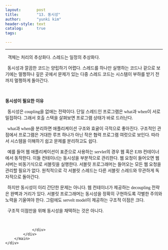 ```yaml
---
layout:       post
title:        "13. 동시성"
author:       "yunki kim"
header-style: text
catalog:      true
tags: 

---
```


<head></head>
<body id="tt-body-page" class="">
<div id="wrap" class="wrap-right">
    <div id="container">
        <main class="main ">
            <div class="area-main">
                <div class="area-view">
                    <div class="article-header"></div>
                    <hr>
                    <div class="article-view">
                        <div class="contents_style">
                            <p data-ke-size="size16">&nbsp;&nbsp;<span style="font-family: 'Noto Serif KR';">객체는 처리의 추상화다. 스레드는 일정의 추상화다.</span></p>
<p data-ke-size="size16"><span style="font-family: 'Noto Serif KR';">&nbsp; 동시성과 깔끔한 코드는 양립하기 어렵다. 스레드를 하나만 실행하는 코드나 겉으로 보기에는 멀쩡하나 깊은 곳에서 문제가 있는 다중 스레드 코드는 시스템이 부하를 받기 전까지 멀쩡하게 돌아간다.</span></p>
<p data-ke-size="size16">&nbsp;</p>
<p data-ke-size="size16"><b><span style="font-family: 'Noto Serif KR';">동시성이 필요한 이유</span></b></p>
<p data-ke-size="size16"><span style="font-family: 'Noto Serif KR';">&nbsp; 동시성은 coupling을 없애는 전략이다. 단일 스레드인 프로그램은 what과 when이 서로 밀접하다. 그래서 호출 스택을 살펴보면 프로그램 상태가 바로 드러난다.</span></p>
<p data-ke-size="size16"><span style="font-family: 'Noto Serif KR';">&nbsp; what과 when을 분리하면 애플리케이션 구조와 효귤이 극적으로 좋아진다. 구조적인 관점에서 프로그램은 거대한 루프 하나가 아닌 작은 협력 프로그램 여럿으로 보인다. 따라서 시스템을 이해하기 쉽고 문제를 분리하고도 쉽다.</span></p>
<p data-ke-size="size16"><span style="font-family: 'Noto Serif KR';">&nbsp; 예를 들어 웹 애플리케이션이 표준으로 사용하는 servlet의 경우 웹 혹은 EJB 컨테이너에서 동작한다. 이들 컨테이너는 동시성을 부분적으로 관리한다. 웹 요청이 들어오면 웹 서버는 비동기식으로 서블릿을 실행한다. 서블릿 프로그래머는 들어오는 모든 웹 요청을 관리할 필요가 없다. 원칙적으로 각 서블릿 스레드는 다른 서블릿 스레드와 무관하게 독자적으로 돌아간다.</span></p>
<p data-ke-size="size16"><span style="font-family: 'Noto Serif KR';">&nbsp; 하지만 동시성이 이리 간단한 문제는 아니다. 웹 컨테이너가 제공하는 decoupling 전략은 완벽과 거리가 있다. 서블릿 프로그래머는 동시성을 정확히 구현하도록 각별한 주의와 노력을 기울여야 한다. 그럼에도 servelt model이 제공하는 구조적 이점은 크다.</span></p>
<p data-ke-size="size16"><span style="font-family: 'Noto Serif KR';">&nbsp; 구조적 이점만을 위해 동시성을 채택하는 것은 아니다.&nbsp;</span></p>
                        </div>
                        <br>
                        <div class="tags"></div>
                    </div>
                    
                </div>
            </div>
        </main>
    </div>
</div>


</body>